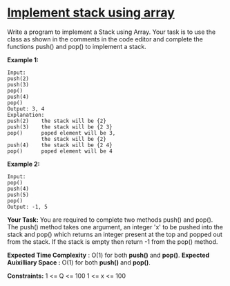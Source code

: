 # [Implement stack using array](https://practice.geeksforgeeks.org/problems/implement-stack-using-array/1)

Write a program to implement a Stack using Array. Your task is to use the class as shown in the comments in the code editor and complete the functions push() and pop() to implement a stack.

**Example 1:**
```
Input: 
push(2)
push(3)
pop()
push(4) 
pop()
Output: 3, 4
Explanation: 
push(2)    the stack will be {2}
push(3)    the stack will be {2 3}
pop()      poped element will be 3,
           the stack will be {2}
push(4)    the stack will be {2 4}
pop()      poped element will be 4
```

**Example 2:**
```
Input: 
pop()
push(4)
push(5)
pop()
Output: -1, 5
```

**Your Task:**
You are required to complete two methods push() and pop(). The push() method takes one argument, an integer 'x' to be pushed into the stack and pop() which returns an integer present at the top and popped out from the stack. If the stack is empty then return -1 from the pop() method.

**Expected Time Complexity** : O(1) for both **push()** and **pop()**.
**Expected Auixilliary Space :** O(1) for both **push()** and **pop()**.

**Constraints:**
1 <= Q <= 100
1 <= x <= 100
